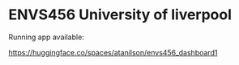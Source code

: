 # ENVS456 University of liverpool

Running app available:

https://huggingface.co/spaces/atanilson/envs456_dashboard1
